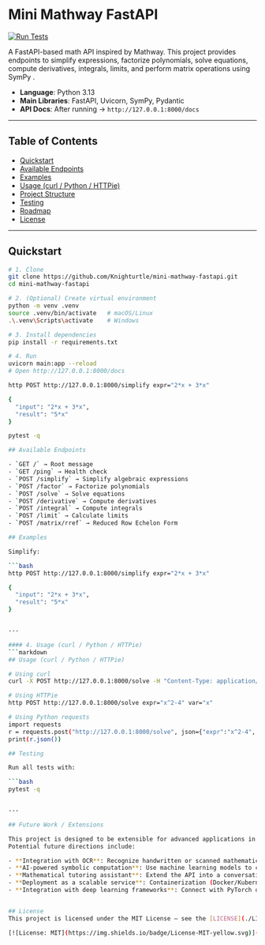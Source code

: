 # Mini Mathway FastAPI

[![Run Tests](https://github.com/Knighturtle/mini-mathway-fastapi/actions/workflows/test.yml/badge.svg)](https://github.com/Knighturtle/mini-mathway-fastapi/actions/workflows/test.yml)

A FastAPI-based math API inspired by Mathway.
This project provides endpoints to simplify expressions, factorize polynomials, solve equations, compute derivatives, integrals, limits, and perform matrix operations using SymPy
.

- **Language**: Python 3.13  
- **Main Libraries**: FastAPI, Uvicorn, SymPy, Pydantic  
- **API Docs**: After running → `http://127.0.0.1:8000/docs`

---

## Table of Contents

- [Quickstart](#quickstart)
- [Available Endpoints](#available-endpoints)
- [Examples](#examples)
- [Usage (curl / Python / HTTPie)](#usage-curl--python--httpie)
- [Project Structure](#project-structure)
- [Testing](#testing)
- [Roadmap](#roadmap)
- [License](#license)

---

## Quickstart

```bash
# 1. Clone
git clone https://github.com/Knighturtle/mini-mathway-fastapi.git
cd mini-mathway-fastapi

# 2. (Optional) Create virtual environment
python -m venv .venv
source .venv/bin/activate   # macOS/Linux
.\.venv\Scripts\activate    # Windows

# 3. Install dependencies
pip install -r requirements.txt

# 4. Run
uvicorn main:app --reload
# Open http://127.0.0.1:8000/docs

http POST http://127.0.0.1:8000/simplify expr="2*x + 3*x"

{
  "input": "2*x + 3*x",
  "result": "5*x"
}

pytest -q

## Available Endpoints

- `GET /` → Root message
- `GET /ping` → Health check
- `POST /simplify` → Simplify algebraic expressions
- `POST /factor` → Factorize polynomials
- `POST /solve` → Solve equations
- `POST /derivative` → Compute derivatives
- `POST /integral` → Compute integrals
- `POST /limit` → Calculate limits
- `POST /matrix/rref` → Reduced Row Echelon Form

## Examples

Simplify:

```bash
http POST http://127.0.0.1:8000/simplify expr="2*x + 3*x"

{
  "input": "2*x + 3*x",
  "result": "5*x"
}


---

#### 4. Usage (curl / Python / HTTPie)
```markdown
## Usage (curl / Python / HTTPie)

# Using curl
curl -X POST http://127.0.0.1:8000/solve -H "Content-Type: application/json" -d '{"expr":"x^2-4","var":"x"}'

# Using HTTPie
http POST http://127.0.0.1:8000/solve expr="x^2-4" var="x"

# Using Python requests
import requests
r = requests.post("http://127.0.0.1:8000/solve", json={"expr":"x^2-4", "var":"x"})
print(r.json())

## Testing

Run all tests with:

```bash
pytest -q


---

## Future Work / Extensions

This project is designed to be extensible for advanced applications in AI and data science.  
Potential future directions include:

- **Integration with OCR**: Recognize handwritten or scanned mathematical expressions and process them via the API.  
- **AI-powered symbolic computation**: Use machine learning models to complement SymPy for equation solving and optimization.  
- **Mathematical tutoring assistant**: Extend the API into a conversational AI that explains step-by-step solutions.  
- **Deployment as a scalable service**: Containerization (Docker/Kubernetes) and cloud deployment for production-grade usage.  
- **Integration with deep learning frameworks**: Connect with PyTorch or TensorFlow for tasks involving symbolic + numeric hybrid models.  


## License
This project is licensed under the MIT License – see the [LICENSE](./LICENSE) file for details.

[![License: MIT](https://img.shields.io/badge/License-MIT-yellow.svg)](./LICENSE)


